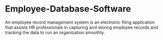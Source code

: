 # Employee-Database-Software

An employee record management system is an electronic filing application that assists 
HR professionals in capturing and storing employee records and tracking the data to
run an organization smoothly.
